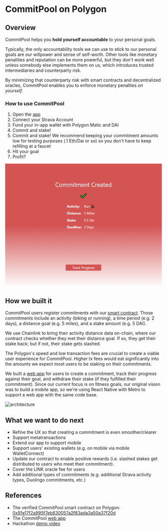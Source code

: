 # CommitPool on Polygon 

## Overview

CommitPool helps you **hold yourself accountable** to your personal goals.

Typically, the only accountability tools we can use to stick to our personal goals are our willpower and sense of self-worth. Other tools like monetary penalities and reputation can be more powerful, but they don't work well unless somebody else implements them on us, which introduces trusted intermediaries and counterparty risk.

By minimizing that counterparty risk with smart contracts and decentralized oracles, CommitPool enables you to enforce monetary penalties _on yourself_.

### How to use CommitPool

1. Open the [app](https://app.commitpool.com/)
2. Connect your Strava Account
3. Fund your in-app wallet with Polygon Matic and DAI
4. Commit and stake!
4. Commit and stake! We recommend keeping your commitment amounts low for testing purposes (.1 Eth/Dai or so) so you don't have to keep refilling at a faucet
5. Hit your goal
6. Profit?

<img src="app_screenshot.png" alt="app screenshot" width="515" height="395">

## How we built it

CommitPool users register commitments with our [smart contract](./CommitPoolContract). Those commitments include an activity (biking or running), a time period (e.g. 2 days), a distance goal (e.g. 5 miles), and a stake amount (e.g. 5 DAI).

We use Chainlink to bring their activity distance data on-chain, where our contract checks whether they met their distance goal. If so, they get their stake back; but if not, their stake gets slashed.

The Polygon's speed and low transaction fees are crucial to create a viable user experience for CommitPool. Higher tx fees would eat significantly into the amounts we expect most users to be staking on their commitments.

We built a [web app](./CommitPoolApp) for users to create a commitment, track their progress against their goal, and withdraw their stake (if they fulfilled their commitment). Since our current focus is on fitness goals, our original vision was to build a mobile app, so we're using React Native with Metro to support a web app with the same code base.

<img src=".//documentation/architecture.png" alt="architecture" width="555" height="355">

## What we want to do next

-   Refine the UX so that creating a commitment is even smoother/clearer
-   Support metatransactions
-   Extend our app to support mobile
-   Support users' existing wallets (e.g. on mobile via mobile WalletConnect)
-   Update our contract to enable positive rewards (i.e. slashed stakes get distributed to users who meet their commitment).
-   Cover the LINK oracle fee for users
-   Add additional types of commitments (e.g. additional Strava activity types, Duolingo commitments, etc.)

## References

-   The verified CommitPool smart contract on Polygon: [0x91e17f2a995f7eb830057a2f83ada3a50a37f20d](https://polygonscan.com/address/0x91e17f2a995f7eb830057a2f83ada3a50a37f20d)
-   The CommitPool [web app](https://app.commitpool.com/)
-   Hackathon [demo video](https://youtu.be/PAQ8dHWHwjQ)
